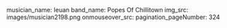 musician_name: Ieuan
band_name: Popes Of Chillitown
img_src: images/musician2198.png
onmouseover_src: 
pagination_pageNumber: 324